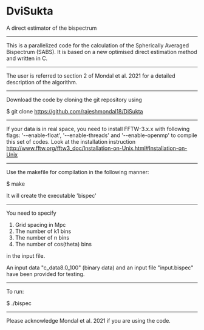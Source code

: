 # DviSukta
A direct estimator of the bispectrum
_____________________________________

This is a parallelized code for the calculation of the Spherically Averaged Bispectrum (SABS). It is based on a new optimised direct estimation method and written in C.
_____________________________________

The user is referred to section 2 of Mondal et al. 2021 for a detailed description of the algorithm.
_____________________________________

Download the code by cloning the git repository using

$ git clone https://github.com/rajeshmondal18/DiSukta
_____________________________________

If your data is in real space, you need to install FFTW-3.x.x with following flags: '--enable-float', '--enable-threads' and '--enable-openmp' to compile this set of codes. Look at the installation instruction http://www.fftw.org/fftw3_doc/Installation-on-Unix.html#Installation-on-Unix
_____________________________________

Use the makefile for compilation in the following manner:

$ make


It will create the executable 'bispec'
_____________________________________

You need to specify 
1. Grid spacing in Mpc 
2. The number of k1 bins 
3. The number of n bins 
4. The number of cos(theta) bins 

in the input file.

An input data "c_data8.0_100" (binary data) and an input file "input.bispec" have been provided for testing.  
_____________________________________

To run:

$ ./bispec
_____________________________________

Please acknowledge Mondal et al. 2021 if you are using the code.
